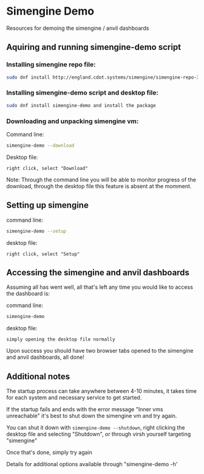 # Simengine Demo

Resources for demoing the simengine / anvil dashboards


## Aquiring and running simengine-demo script

### Installing simengine repo file:
```bash
sudo dnf install http://england.cdot.systems/simengine/simengine-repo-3.42-1.fc35.noarch.rpm and install the package
```

### Installing simengine-demo script and desktop file:
```bash
sudo dnf install simengine-demo and install the package
```

### Downloading and unpacking simengine vm:

Command line:
```bash
simengine-demo --download
```

Desktop file:
```
right click, select "Download"
```

Note: Through the command line you will be able to monitor progress of the download, through the desktop file this feature is absent at the momment.


## Setting up simengine

command line: 
```bash
simengine-demo --setup
```

desktop file: 
```
right click, select "Setup"
```

## Accessing the simengine and anvil dashboards

Assuming all has went well, all that's left any time you would like to access the dashboard is:
    
command line:
```bash
simengine-demo
```

desktop file:
```
simply opening the desktop file normally
```

Upon success you should have two browser tabs opened to the simengine and anvil dashboards, all done!


## Additional notes

The startup process can take anywhere between 4-10 minutes, it takes time for each system and necessary service to get started.

If the startup fails and ends with the error message "Inner vms unreachable" it's best to shut down the simengine vm and try again.

You can shut it down with ``` simengine-demo --shutdown ```, right clicking the desktop file and selecting "Shutdown", or through virsh yourself targeting "simengine"

Once that's done, simply try again


Details for additional options available through "simengine-demo -h'

